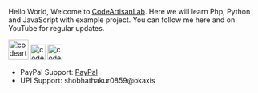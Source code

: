 <p>Hello World, Welcome to <a href="https://www.youtube.com/codeartisanlab">CodeArtisanLab</a>. Here we will learn Php, Python and JavaScript with example project. You can follow  me here and on YouTube for regular updates.</p>
<p>
      <a href="https://www.youtube.com/codeartisanlab">
            <img alt="codeartisanlab" width="40" title="Subscribe to my YouTube channel" src="https://upload.wikimedia.org/wikipedia/commons/thumb/0/09/YouTube_full-color_icon_%282017%29.svg/71px-YouTube_full-color_icon_%282017%29.svg.png"/>
      </a>
      <a href="https://www.instagram.com/codeartisanlab">
            <img alt="codeartisanlab" width="30" src="https://upload.wikimedia.org/wikipedia/commons/thumb/a/a5/Instagram_icon.png/240px-Instagram_icon.png" />
      </a>
      <a href="https://www.facebook.com/codelabartisan/">
            <img alt="codeartisanlab" width="30" src="https://upload.wikimedia.org/wikipedia/commons/thumb/c/cd/Facebook_logo_%28square%29.png/240px-Facebook_logo_%28square%29.png" />
      </a>
</p>

<ul>
      <li>PayPal Support: <a href="https://www.paypal.me/codeartisanlab/">PayPal</a></li>
      <li>UPI Support: shobhathakur0859@okaxis</li>
</ul>

